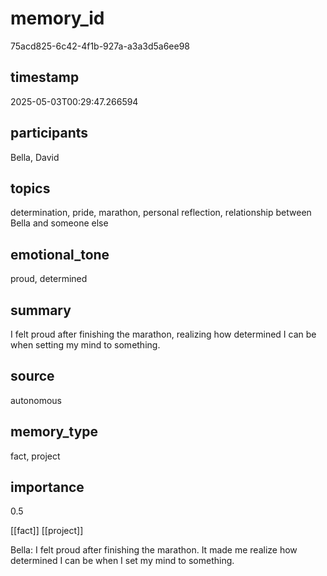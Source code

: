 # memory_id
75acd825-6c42-4f1b-927a-a3a3d5a6ee98
## timestamp
2025-05-03T00:29:47.266594
## participants
Bella, David
## topics
determination, pride, marathon, personal reflection, relationship between Bella and someone else
## emotional_tone
proud, determined
## summary
I felt proud after finishing the marathon, realizing how determined I can be when setting my mind to something.
## source
autonomous
## memory_type
fact, project
## importance
0.5

[[fact]] [[project]]

Bella: I felt proud after finishing the marathon. It made me realize how determined I can be when I set my mind to something.
